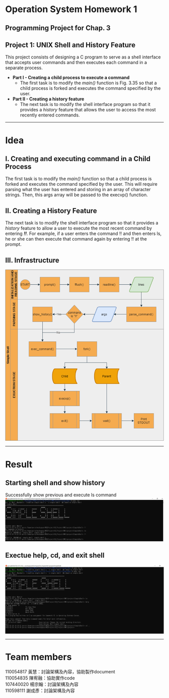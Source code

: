 # Operation System Homework 1
## Programming Project for Chap. 3
## Project 1: UNIX Shell and History Feature
This project consists of designing a C program to serve as a shell interface that accepts user commands and then executes each command in a separate process.
- **Part I - Creating a child process to execute a command**
    - The first task is to modify the *main()* function is Fig. 3.35 so that a child process is forked and executes the command specified by the user.
- **Part II - Creating a history feature**
    - The next task is to modify the shell interface program so that it provides a *history* feature that allows the user to access the most recently entered commands.
---
# Idea
## I. Creating and executing command in a Child Process
The first task is to modify the *main()* function so that a child process is forked and executes the command specified by the user. This will require parsing what the user has entered and storing in an array of character strings. Then, this args array will be passed to the execvp() function.

## II. Creating a History Feature
The next task is to modify the shell interface program so that it provides a *history* feature to allow a user to execute the most recent command by entering ***!!***. For example, if a user enters the command !! and then enters ls, he or she can then execute that command again by entering !! at the prompt. 

## III. Infrastructure
![](https://github.com/huihuang751/Operation-System/blob/main/Projects/Chapter-3/simpleshell.png)

---
# Result
## Starting shell and show history
Successfully show previous and execute ls command
![](https://github.com/huihuang751/Operation-System/blob/main/Projects/Chapter-3/show_history.png)
## Exectue help, cd, and exit shell
![](https://github.com/huihuang751/Operation-System/blob/main/Projects/Chapter-3/commend.png)

---
# Team members
110054817 黃慧：討論架構及內容，協助製作document<br>
110054835 陳宥融：協助實作code<br>
107440020 楊宗翰：討論架構及內容<br>
110598111 謝成彥：討論架構及內容<br>